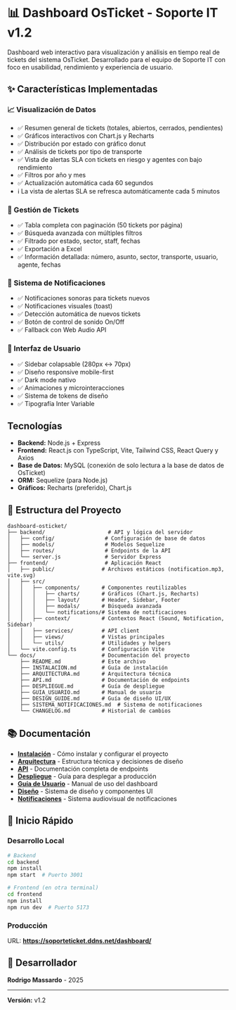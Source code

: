 # 📊 Dashboard OsTicket - Soporte IT v1.2

Dashboard web interactivo para visualización y análisis en tiempo real de tickets del sistema OsTicket. Desarrollado para el equipo de Soporte IT con foco en usabilidad, rendimiento y experiencia de usuario.

## ✨ Características Implementadas

### 📈 Visualización de Datos
- ✅ Resumen general de tickets (totales, abiertos, cerrados, pendientes)
- ✅ Gráficos interactivos con Chart.js y Recharts
- ✅ Distribución por estado con gráfico donut
- ✅ Análisis de tickets por tipo de transporte
- ✅ Vista de alertas SLA con tickets en riesgo y agentes con bajo rendimiento
- ✅ Filtros por año y mes
- ✅ Actualización automática cada 60 segundos
- ℹ️ La vista de alertas SLA se refresca automáticamente cada 5 minutos

### 🎯 Gestión de Tickets
- ✅ Tabla completa con paginación (50 tickets por página)
- ✅ Búsqueda avanzada con múltiples filtros
- ✅ Filtrado por estado, sector, staff, fechas
- ✅ Exportación a Excel
- ✅ Información detallada: número, asunto, sector, transporte, usuario, agente, fechas

### 🔔 Sistema de Notificaciones
- ✅ Notificaciones sonoras para tickets nuevos
- ✅ Notificaciones visuales (toast)
- ✅ Detección automática de nuevos tickets
- ✅ Botón de control de sonido On/Off
- ✅ Fallback con Web Audio API

### 🎨 Interfaz de Usuario
- ✅ Sidebar colapsable (280px ↔ 70px)
- ✅ Diseño responsive mobile-first
- ✅ Dark mode nativo
- ✅ Animaciones y microinteracciones
- ✅ Sistema de tokens de diseño
- ✅ Tipografía Inter Variable

## Tecnologías

- **Backend:** Node.js + Express
- **Frontend:** React.js con TypeScript, Vite, Tailwind CSS, React Query y Axios
- **Base de Datos:** MySQL (conexión de solo lectura a la base de datos de OsTicket)
- **ORM:** Sequelize (para Node.js)
- **Gráficos:** Recharts (preferido), Chart.js

## 📂 Estructura del Proyecto

```
dashboard-osticket/
├── backend/                    # API y lógica del servidor
│   ├── config/                # Configuración de base de datos
│   ├── models/                # Modelos Sequelize
│   ├── routes/                # Endpoints de la API
│   └── server.js              # Servidor Express
├── frontend/                  # Aplicación React
│   ├── public/               # Archivos estáticos (notification.mp3, vite.svg)
│   ├── src/
│   │   ├── components/       # Componentes reutilizables
│   │   │   ├── charts/       # Gráficos (Chart.js, Recharts)
│   │   │   ├── layout/       # Header, Sidebar, Footer
│   │   │   ├── modals/       # Búsqueda avanzada
│   │   │   └── notifications/# Sistema de notificaciones
│   │   ├── context/          # Contextos React (Sound, Notification, Sidebar)
│   │   ├── services/         # API client
│   │   ├── views/            # Vistas principales
│   │   └── utils/            # Utilidades y helpers
│   └── vite.config.ts        # Configuración Vite
└── docs/                     # Documentación del proyecto
    ├── README.md             # Este archivo
    ├── INSTALACION.md        # Guía de instalación
    ├── ARQUITECTURA.md       # Arquitectura técnica
    ├── API.md                # Documentación de endpoints
    ├── DESPLIEGUE.md         # Guía de despliegue
    ├── GUIA_USUARIO.md       # Manual de usuario
    ├── DESIGN_GUIDE.md       # Guía de diseño UI/UX
    ├── SISTEMA_NOTIFICACIONES.md  # Sistema de notificaciones
    └── CHANGELOG.md          # Historial de cambios
```

## 📚 Documentación

- **[Instalación](INSTALACION.md)** - Cómo instalar y configurar el proyecto
- **[Arquitectura](ARQUITECTURA.md)** - Estructura técnica y decisiones de diseño
- **[API](API.md)** - Documentación completa de endpoints
- **[Despliegue](DESPLIEGUE.md)** - Guía para desplegar a producción
- **[Guía de Usuario](GUIA_USUARIO.md)** - Manual de uso del dashboard
- **[Diseño](DESIGN_GUIDE.md)** - Sistema de diseño y componentes UI
- **[Notificaciones](SISTEMA_NOTIFICACIONES.md)** - Sistema audiovisual de notificaciones

## 🚀 Inicio Rápido

### Desarrollo Local

```bash
# Backend
cd backend
npm install
npm start  # Puerto 3001

# Frontend (en otra terminal)
cd frontend
npm install
npm run dev  # Puerto 5173
```

### Producción

URL: **https://soporteticket.ddns.net/dashboard/**

## 👤 Desarrollador

**Rodrigo Massardo** - 2025

---

**Versión:** v1.2
